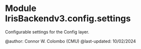 Module IrisBackendv3.config.settings
====================================
Configurable settings for the Config layer.

@author: Connor W. Colombo (CMU)
@last-updated: 10/02/2024